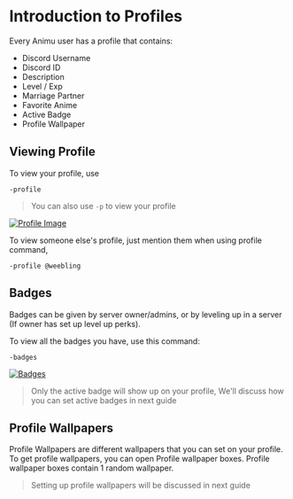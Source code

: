 # Introduction to Profiles

Every Animu user has a profile that contains:

- Discord Username
- Discord ID
- Description
- Level / Exp
- Marriage Partner
- Favorite Anime
- Active Badge
- Profile Wallpaper

## Viewing Profile

To view your profile, use

```
-profile
```

> You can also use `-p` to view your profile

[![Profile Image](https://i.ibb.co/sm0V2sq/image.png)](https://i.ibb.co/sm0V2sq/image.png)

To view someone else's profile, just mention them when using profile command,

```
-profile @weebling
```

## Badges

Badges can be given by server owner/admins, or by leveling up in a server (If owner has set up level up perks).

To view all the badges you have, use this command:

```
-badges
```

[![Badges](https://i.ibb.co/vPx1dcB/image.png)](https://i.ibb.co/vPx1dcB/image.png)

> Only the active badge will show up on your profile, We'll discuss how you can set active badges in next guide

## Profile Wallpapers

Profile Wallpapers are different wallpapers that you can set on your profile. To get profile wallpapers, you can open Profile wallpaper boxes. Profile wallpaper boxes contain 1 random wallpaper.

> Setting up profile wallpapers will be discussed in next guide
